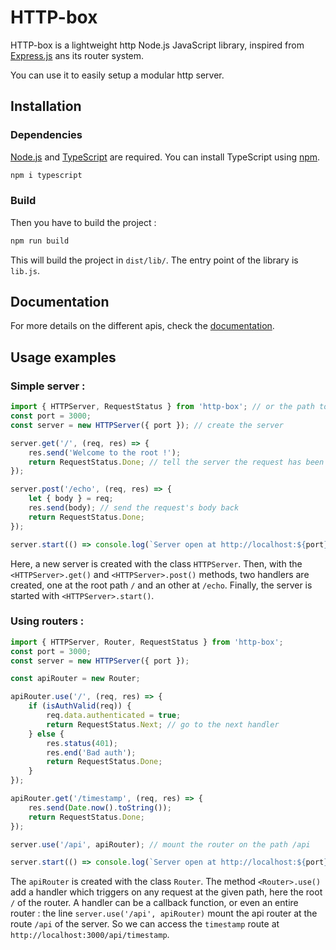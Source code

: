 # HTTP-box
HTTP-box is a lightweight http Node.js JavaScript library, inspired from [Express.js](https://expressjs.com) ans its router system.

You can use it to easily setup a modular http server.

## Installation
### Dependencies
[Node.js](https://nodejs.org) and [TypeScript](https://www.npmjs.com/package/typescript) are required. You can install TypeScript using [npm](https://npmjs.com).

```sh
npm i typescript
```

### Build
Then you have to build the project :

```sh
npm run build
```

This will build the project in `dist/lib/`. The entry point of the library is `lib.js`.

## Documentation
For more details on the different apis, check the [documentation](Documentation.md).

## Usage examples
### Simple server :

```js
import { HTTPServer, RequestStatus } from 'http-box'; // or the path to lib/lib.js
const port = 3000;
const server = new HTTPServer({ port }); // create the server

server.get('/', (req, res) => {
    res.send('Welcome to the root !');
    return RequestStatus.Done; // tell the server the request has been handled
});

server.post('/echo', (req, res) => {
    let { body } = req;
    res.send(body); // send the request's body back
    return RequestStatus.Done;
});

server.start(() => console.log(`Server open at http://localhost:${port}`));
```

Here, a new server is created with the class `HTTPServer`. Then, with the `<HTTPServer>.get()` and `<HTTPServer>.post()` methods, two handlers are created, one at the root path `/` and an other at `/echo`. Finally, the server is started with `<HTTPServer>.start()`.

### Using routers :

```js
import { HTTPServer, Router, RequestStatus } from 'http-box';
const port = 3000;
const server = new HTTPServer({ port });

const apiRouter = new Router;

apiRouter.use('/', (req, res) => {
    if (isAuthValid(req)) {
        req.data.authenticated = true;
        return RequestStatus.Next; // go to the next handler
    } else {
        res.status(401);
        res.end('Bad auth');
        return RequestStatus.Done;
    }
});

apiRouter.get('/timestamp', (req, res) => {
    res.send(Date.now().toString());
    return RequestStatus.Done;
});

server.use('/api', apiRouter); // mount the router on the path /api

server.start(() => console.log(`Server open at http://localhost:${port}`));
```

The `apiRouter` is created with the class `Router`. The method `<Router>.use()` add a handler which triggers on any request at the given path, here the root `/` of the router. A handler can be a callback function, or even an entire router : the line `server.use('/api', apiRouter)` mount the api router at the route `/api` of the server. So we can access the `timestamp` route at `http://localhost:3000/api/timestamp`.